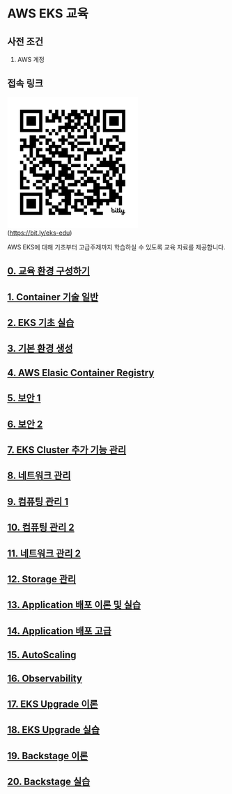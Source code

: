 # AWS EKS 교육

## 사전 조건
1. AWS 계정

## 접속 링크

<img src="images/eks-edu-qr.png" width="300"><br/>
(https://bit.ly/eks-edu)

<!-- 
## 문서 작성 포맷
1. 목표
2. 사전 조건
3. 이론
4. 실습
5. 정리 
-->

AWS EKS에 대해 기초부터 고급주제까지 학습하실 수 있도록 교육 자료를 제공합니다.

## [0. 교육 환경 구성하기](00_Setup/README.md)

## [1. Container 기술 일반](01_Container/README.md)

## [2. EKS 기초 실습](02_EKS_Basic/README.md)

## [3. 기본 환경 생성](03_Default_Environment/README.md)

## [4. AWS Elasic Container Registry](04_AWS_Elastic_Container_Registry/README.md)

## [5. 보안 1](04_Manage_Access_1/README.md)

## [6. 보안 2](06_Workload_Access_2/README.md)

## [7. EKS Cluster 추가 기능 관리](07_EKS_Cluster_Addon/README.md)

## [8. 네트워크 관리](08_Network/README.md)

## [9. 컴퓨팅 관리 1](09_Computing_1/README.md)

## [10. 컴퓨팅 관리 2](10_Computing_2/README.md)

## [11. 네트워크 관리 2](11_Network_2/README.md)

## [12. Storage 관리](12_Storage_관리/README.md)

## [13. Application 배포 이론 및 실습](13_Application/README.md)

## [14. Application 배포 고급](14_Application/README.md)

## [15. AutoScaling](15_AutoScaling/README.md)

## [16. Observability](16_Observability/README.md)

## [17. EKS Upgrade 이론](17_EKS_Upgrade/README.md)

## [18. EKS Upgrade 실습](18_EKS_Upgrade/README.md)

## [19. Backstage 이론](19_Backstage/README.md)

## [20. Backstage 실습](20_Backstage/README.md)
